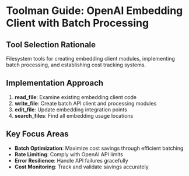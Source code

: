 # Toolman Guide: OpenAI Embedding Client with Batch Processing

## Tool Selection Rationale
Filesystem tools for creating embedding client modules, implementing batch processing, and establishing cost tracking systems.

## Implementation Approach
1. **read_file**: Examine existing embedding client code
2. **write_file**: Create batch API client and processing modules
3. **edit_file**: Update embedding integration points
4. **search_files**: Find all embedding usage locations

## Key Focus Areas
- **Batch Optimization**: Maximize cost savings through efficient batching
- **Rate Limiting**: Comply with OpenAI API limits
- **Error Resilience**: Handle API failures gracefully
- **Cost Monitoring**: Track and validate savings accurately